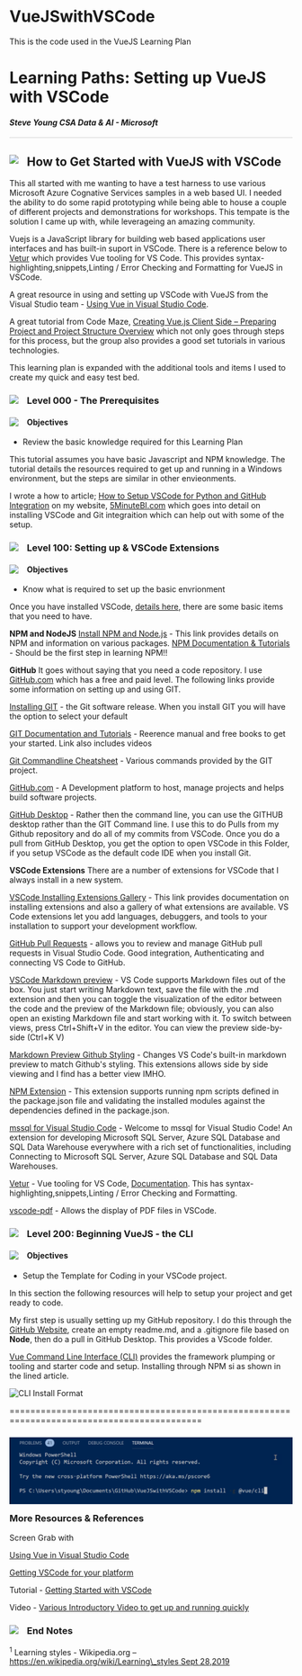 # VueJSwithVSCode
This is the code used in the VueJS Learning Plan
# Learning Paths: Setting up VueJS with VSCode

#### <i>Steve Young CSA Data & AI - Microsoft</i>

<p style="border-bottom: 1px solid lightgrey;"></p>

<h2><img style="float: left; margin: 0px 15px 15px 0px;" src="https://github.com/steveyoungca/LearningPlans/blob/master/media/bookmark-3x.png?raw=true">How to Get Started with VueJS with VSCode</h2>  

This all started with me wanting to have a test harness to use various Microsoft Azure Cognative Services samples in a web based UI. I needed the ability to do some rapid prototyping while being able to house a couple of different projects and demonstrations for workshops. This tempate is the solution I came up with, while leverageing an amazing community.

Vuejs is a JavaScript library for building web based applications user interfaces and has built-in suport in VSCode.  There is a reference below to [Vetur](https://marketplace.visualstudio.com/items?itemName=octref.vetur) which provides Vue tooling for VS Code.  This provides syntax-highlighting,snippets,Linting / Error Checking and Formatting for VueJS in VSCode.

A great resource in using and setting up VSCode with VueJS from the Visual Studio team - [Using Vue in Visual Studio Code](https://code.visualstudio.com/docs/nodejs/vuejs-tutorial).  

A great tutorial from Code Maze, [Creating Vue.js Client Side – Preparing Project and Project Structure Overview](https://code-maze.com/creating-vuejs-project/)  which not only goes through steps for this process, but the group also provides a good set tutorials in various technologies.

This learning plan is expanded with the additional tools and items I used to create my quick and easy test bed.

<h3><img style="float: left; margin: 0px 15px 15px 0px;" src="https://github.com/steveyoungca/LearningPlans/blob/master/media/bookmark-3x.png?raw=true"> Level 000 - The Prerequisites</h3> 

<h4><img style="float: left; margin: 0px 15px 15px 0px;" src="https://github.com/steveyoungca/LearningPlans/blob/master/media/key-2x.png?raw=true"> Objectives</h4> 

- Review the basic knowledge required for this Learning Plan

This tutorial assumes you have basic Javascript and NPM knowledge.  The tutorial details the resources required to get up and running in a Windows environment, but the steps are similar in other envieonments.

I wrote a how to article; [How to Setup VSCode for Python and GitHub Integration](https://5minutebi.com/2019/03/14/how-to-setup-vscode-for-python-and-github-integration/) on my website, [5MinuteBI.com](https://5minutebi.com/) which goes into detail on installing VSCode and Git integraition which can help out with some of the setup.

<h3><img style="float: left; margin: 0px 15px 15px 0px;" src="https://github.com/steveyoungca/LearningPlans/blob/master/media/bookmark-3x.png?raw=true">Level 100: Setting up & VSCode Extensions</h3>


<h4><img style="float: left; margin: 0px 15px 15px 0px;" src="https://github.com/steveyoungca/LearningPlans/blob/master/media/key-2x.png?raw=true"> Objectives</h4> 

- Know what is required to set up the basic envrionment

Once you have installed VSCode, [details here](https://code.visualstudio.com/), there are some basic items that you need to have.

**NPM and NodeJS**
[Install NPM and Node.js](https://www.npmjs.com/get-npm) - This link provides details on NPM and information on various packages. 
[NPM Documentation & Tutorials](https://docs.npmjs.com/) - Should be the first step in learning NPM!!

**GitHub**
It goes without saying that you need a code repository. I use [GitHub.com](https://github.com) which has a free and paid level. The following links provide some information on setting up and using GIT.

[Installing GIT](https://git-scm.com/downloads) - the Git software release. When you install GIT you will have the option to select your default 

[GIT Documentation and Tutorials](https://git-scm.com/doc) - Reerence manual and free books to get your started.  Link also includes videos

[Git Commandline Cheatsheet](https://github.github.com/training-kit/downloads/github-git-cheat-sheet.pdf) - Various commands provided by the GIT project.

[GitHub.com](https://github.com) - A Development platform to host, manage projects and helps build software projects.

[GitHub Desktop](https://desktop.github.com/) - Rather then the command line, you can use the GITHUB desktop rather than the GIT Command line.  I use this to do Pulls from my Github repository and do all of my commits from VSCode.  Once you do a pull from GitHub Desktop, you get the option to open VSCode in this Folder, if you setup VSCode as the default code IDE when you install Git. 

**VSCode Extensions**
There are a number of extensions for VSCode that I always install in a new system.

[VSCode Installing Extensions Gallery](https://code.visualstudio.com/docs/editor/extension-gallery) - This link provides documentation on installing extensions and also a gallery of what extensions are available. VS Code extensions let you add languages, debuggers, and tools to your installation to support your development workflow.

[GitHub Pull Requests](https://marketplace.visualstudio.com/items?itemName=GitHub.vscode-pull-request-github) - allows you to review and manage GitHub pull requests in Visual Studio Code.  Good integration, Authenticating and connecting VS Code to GitHub.

[VSCode Markdown preview](https://code.visualstudio.com/Docs/languages/markdown#_markdown-preview) - VS Code supports Markdown files out of the box. You just start writing Markdown text, save the file with the .md extension and then you can toggle the visualization of the editor between the code and the preview of the Markdown file; obviously, you can also open an existing Markdown file and start working with it. To switch between views, press Ctrl+Shift+V in the editor. You can view the preview side-by-side (Ctrl+K V) 

[Markdown Preview Github Styling](https://marketplace.visualstudio.com/items?itemName=bierner.markdown-preview-github-styles) - Changes VS Code's built-in markdown preview to match Github's styling.  This extensions allows side by side viewing and I find has a better view IMHO.  

[NPM Extension](https://marketplace.visualstudio.com/items?itemName=eg2.vscode-npm-script) - This extension supports running npm scripts defined in the package.json file and validating the installed modules against the dependencies defined in the package.json.

[mssql for Visual Studio Code](https://marketplace.visualstudio.com/items?itemName=ms-mssql.mssql) - Welcome to mssql for Visual Studio Code! An extension for developing Microsoft SQL Server, Azure SQL Database and SQL Data Warehouse everywhere with a rich set of functionalities, including Connecting to Microsoft SQL Server, Azure SQL Database and SQL Data Warehouses.

[Vetur](https://marketplace.visualstudio.com/items?itemName=octref.vetur) - Vue tooling for VS Code, [Documentation](https://vuejs.github.io/vetur).  This has syntax-highlighting,snippets,Linting / Error Checking and Formatting.

[vscode-pdf](https://marketplace.visualstudio.com/items?itemName=tomoki1207.pdf) - Allows the display of PDF files in VSCode.

<h3><img style="float: left; margin: 0px 15px 15px 0px;" src="https://github.com/steveyoungca/LearningPlans/blob/master/media/bookmark-3x.png?raw=true">Level 200: Beginning VueJS - the CLI</h3>


<h4><img style="float: left; margin: 0px 15px 15px 0px;" src="https://github.com/steveyoungca/LearningPlans/blob/master/media/key-2x.png?raw=true"> Objectives</h4> 

- Setup the Template for Coding in your VSCode project.

In this section the following resources will help to setup your project and get ready to code.

My first step is usually setting up my GitHub repository.  I do this through the [GitHub Website](https://github.com/), create an empty readme.md, and a .gitignore file based on **Node**, then do a pull in GitHub Desktop.  This provides a VScode folder.

[Vue Command Line Interface (CLI)](https://cli.vuejs.org/) provides the framework plumping or tooling and starter code and setup.  Installing through NPM si as shown in the lined article.


![CLI Install Format](https://github.com/steveyoungca/VueJSWithVSCode/blob/master/media/CLIInstall.png)

===========================================================================================

<h3><img style="float: left; margin: 0px 15px 15px 0px;" src="https://github.com/steveyoungca/VueJSwithVSCode/blob/master/media/screengrabs/CLIInstall.png?raw=true"> More Resources & References</h3>
Screen Grab with 

[Using Vue in Visual Studio Code](https://code.visualstudio.com/docs/nodejs/vuejs-tutorial)

[Getting VSCode for your platform](https://code.visualstudio.com/)

Tutorial - [Getting Started with VSCode](https://code.visualstudio.com/docs)

Video - [Various Introductory Video to get up and running quickly](https://code.visualstudio.com/docs/getstarted/introvideos)


<h3><img style="float: left; margin: 0px 15px 15px 0px;" src="https://github.com/steveyoungca/LearningPlans/blob/master/media/document-3x.png?raw=true"> End Notes</h3>

<sup>1</sup> Learning styles - Wikipedia.org – [https://en.wikipedia.org/wiki/Learning\_styles Sept 28,2019](https://en.wikipedia.org/wiki/Learning_styles%20Sept%2028,2019)